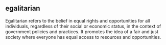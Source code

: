 ## egalitarian
Egalitarian refers to the belief in equal rights and opportunities for all individuals, regardless of their social or economic status, in the context of government policies and practices. It promotes the idea of a fair and just society where everyone has equal access to resources and opportunities.


